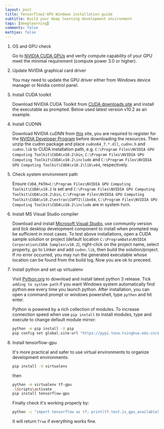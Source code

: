 ```yaml
---
layout: post
title: Tensorflow2-GPU Windows installation guide
subtitle: Build your deep learning development environment
tags: [deeplearning]
comments: false
mathjax: false
---
```


1. OS and GPU check

   Go to [NVIDIA CUDA GPUs](https://developer.nvidia.com/cuda-gpus) and verify compute capability of your GPU meet the minimal requirement (compute power 3.0 or higher).

2. Update NVIDIA graphical card driver

   You may need to update the GPU driver either from Windows device manager or Nvidia control panel.

3. Install CUDA toolkit

   Download NVIDIA CUDA Toolkit from [CUDA downloads site](http://developer.nvidia.com/cuda-downloads) and install the executable as prompted. Below used latest version v10.2 as an example.

4. Install CUDNN

   Download NVIDIA cuDNN from [this](https://developer.nvidia.com/cudnn) site, you are required to register for the [NVIDIA Developer Program](https://developer.nvidia.com/accelerated-computing-developer) before downloading the resources. Then unzip the cudnn package and place `cudnn64_7.*.dll`, `cudnn.h` and `cudnn.lib` to CUDA installation path, e.g. `C:\Program Files\NVIDIA GPU Computing Toolkit\CUDA\v10.2\bin`, `C:\Program Files\NVIDIA GPU Computing Toolkit\CUDA\v10.2\include` and `C:\Program Files\NVIDIA GPU Computing Toolkit\CUDA\v10.2\lib\x64`, respectively.

5. Check system environment path

   Ensure `CUDA_PATH=C:\Program Files\NVIDIA GPU Computing Toolkit\CUDA\v10.2` is set and `C:\Program Files\NVIDIA GPU Computing Toolkit\CUDA\v10.2\bin`, `C:\Program Files\NVIDIA GPU Computing Toolkit\CUDA\v10.2\extras\CUPTI\libx64`, `C:\Program Files\NVIDIA GPU Computing Toolkit\CUDA\v10.2\include` are in system `Path`.

6. Install MS Visual Studio compiler

   Download and install [Microsoft Visual Studio](https://visualstudio.microsoft.com/vs/), use community version and tick desktop development component to install when prompted may be sufficient in most cases. To test above installations, open a CUDA sample solution or project (default location `C:\ProgramData\NVIDIA Corporation\CUDA Samples\v10.2`), right-click on the project name, select property, go to Linker and add `cudnn.lib`, then build the solution/project. If no error occurred, you may run the generated executable whose location can be found from the build log. Now you are ok to preceed.

7. Install python and set up virtualenv

   Visit [Python.org](https://python.org) to download and install latest python 3 release. Tick `adding to system path` if you want Windows system automatically find python.exe every time you launch python. After installation, you can open a command prompt or windows powershell, type `python` and hit enter.

   Python is powered by a rich collection of modules. To increase connection speed when use `pip install` to install modules, type and execute to change default module mirror:

   ```sh
   python -m pip install -U pip
   pip config set global.site-url "https://pypi.tuna.tsinghua.edu.cn/simple"
   ```

8. Install tensorflow-gpu

   It's more practical and safer to use virtual environments to organize development environments:

   ```sh
   pip install -U virtualenv
   ```

   then

   ```sh
   python -m virtualenv tf-gpu
   .\Scripts\activate
   pip install tensorflow-gpu
   ```

   Finally check it's working properly by:

   ```sh
   python -c "import tensorflow as tf; print(tf.test.is_gpu_available())"
   ```

   It will return `True` if everything works fine.

